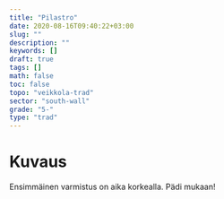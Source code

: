 ```yaml
---
title: "Pilastro"
date: 2020-08-16T09:40:22+03:00
slug: ""
description: ""
keywords: []
draft: true
tags: []
math: false
toc: false
topo: "veikkola-trad"
sector: "south-wall"
grade: "5-"
type: "trad"
---
```


# Kuvaus

Ensimmäinen varmistus on aika korkealla. Pädi mukaan!